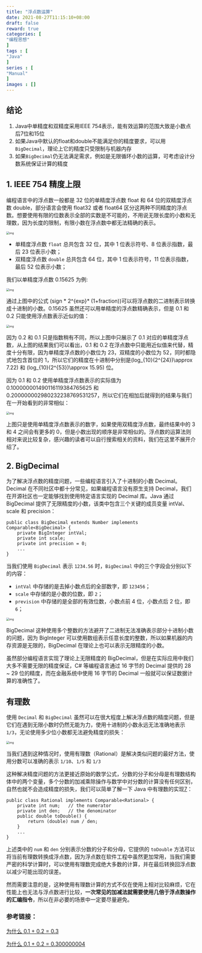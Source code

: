 ```yaml
---
title: "浮点数运算"
date: 2021-08-27T11:15:10+08:00
draft: false
reward: true
categories: [
"编程思想"
]
tags : [
"Java"
]
series : [
"Manual"
]
images : []
---
```



[comment]: <> "# 浮点数运算"

## 结论

1. Java中单精度和双精度采用IEEE 754表示，能有效运算的范围大致是小数点后7位和15位
2. 如果Java中默认的float和double不能满足你的精度要求，可以用`BigDecimal`，理论上它的精度只受限制与机器内存
3. 如果`BigDecimal`仍无法满足需求，例如是无限循环小数的运算，可考虑设计分数系统保证计算的精度

## 1. IEEE 754 精度上限

编程语言中的浮点数一般都是 32 位的单精度浮点数 float 和 64 位的双精度浮点数 double，部分语言会使用 float32 或者 float64 区分这两种不同精度的浮点数。想要使用有限的位数表示全部的实数是不可能的，不用说无限长度的小数和无理数，因为长度的限制，有限小数在浮点数中都无法精确的表示。

<img src="http://106.55.152.92:30989/wp-content/uploads/2021/01/img_5fffb936317de.png" alt="img" style="zoom: 50%;" />

- 单精度浮点数 `float` 总共包含 32 位，其中 1 位表示符号、8 位表示指数，最后 23 位表示小数；
- 双精度浮点数 `double` 总共包含 64 位，其中 1 位表示符号，11 位表示指数，最后 52 位表示小数；

我们以单精度浮点数 0.15625 为例:

<img src="http://106.55.152.92:30989/wp-content/uploads/2021/01/img_5fffb9ee768b2.png" alt="img" style="zoom:50%;" />

通过上图中的公式 \(sign * 2^{exp}* (1+fraction)\)可以将浮点数的二进制表示转换成十进制的小数。0.15625 虽然还可以用单精度的浮点数精确表示，但是 0.1 和 0.2 只能使用浮点数表示近似的值：

<img src="http://106.55.152.92:30989/wp-content/uploads/2021/01/img_5fffba69c1ef6.png" alt="img" style="zoom:50%;" />

因为 0.2 和 0.1 只是指数稍有不同，所以上图中只展示了 0.1 对应的单精度浮点数，从上图的结果我们可以看出，0.1 和 0.2 在浮点数中只能用近似值来代替，精度十分有限，因为单精度浮点数的小数位为 23，双精度的小数位为 52，同时都隐式地包含首位的 1，所以它们的精度在十进制中分别是\(log_{10}(2^{24})\approx 7.22\) 和 \(log_{10}(2^{53})\approx 15.95\) 位。

因为 0.1 和 0.2 使用单精度浮点数表示的实际值为 0.100000001490116119384765625 和 0.200000002980232238769531257，所以它们在相加后就得到的结果与我们在一开始看到的非常相似：

<img src="http://106.55.152.92:30989/wp-content/uploads/2021/01/img_5fffba9850e3e.png" alt="img" style="zoom:50%;" />

上图只是使用单精度浮点数表示的数字，如果使用双精度浮点数，最终结果中的 3 和 4 之间会有更多的 0，但是小数出现的顺序是非常相似的。浮点数的运算法则相对来说比较复杂，感兴趣的读者可以自行搜索相关的资料，我们在这里不展开介绍了。

## 2. BigDecimal

为了解决浮点数的精度问题，一些编程语言引入了十进制的小数 Decimal。Decimal 在不同社区中都十分常见，如果编程语言没有原生支持 Decimal，我们在开源社区也一定能够找到使用特定语言实现的 Decimal 库。Java 通过 BigDecimal 提供了无限精度的小数，该类中包含三个关键的成员变量 intVal、scale 和 precision：

```
public class BigDecimal extends Number implements Comparable<BigDecimal> {
    private BigInteger intVal;
    private int scale;
    private int precision = 0;
    ...
}
```

当我们使用 `BigDecimal` 表示 `1234.56` 时，`BigDecimal` 中的三个字段会分别以下的内容：

- `intVal` 中存储的是去掉小数点后的全部数字，即 `123456`；
- `scale` 中存储的是小数的位数，即 `2`；
- `prevision` 中存储的是全部的有效位数，小数点前 4 位，小数点后 2 位，即 `6`；

<img src="http://106.55.152.92:30989/wp-content/uploads/2021/01/img_5fffbb0055d5e.png" alt="img" style="zoom:50%;" />

BigDecimal 这种使用多个整数的方法避开了二进制无法准确表示部分十进制小数的问题，因为 BigInteger 可以使用数组表示任意长度的整数，所以如果机器的内存资源是无限的，BigDecimal 在理论上也可以表示无限精度的小数。

虽然部分编程语言实现了理论上无限精度的 BigDecimal，但是在实际应用中我们大多不需要无限的精度保证，C# 等编程语言通过 16 字节的 Decimal 提供的 28 ~ 29 位的精度，而在金融系统中使用 16 字节的 Decimal 一般就可以保证数据计算的准确性了。

## 有理数

使用 `Decimal` 和 `BigDecimal` 虽然可以在很大程度上解决浮点数的精度问题，但是它们在遇到无限小数时仍然无能为力，使用十进制的小数永远无法准确地表示 `1/3`，无论使用多少位小数都无法避免精度的损失：

<img src="https://cdn.tkaid.com/img/img_5fffbb6fb631b.png" alt="img" style="zoom:50%;" />

当我们遇到这种情况时，使用有理数（Rational）是解决类似问题的最好方法，使用分数可以准确的表示 `1/10`、`1/5` 和 `1/3`

这种解决精度问题的方法更接近原始的数学公式，分数的分子和分母是有理数结构体中的两个变量，多个分数的加减乘除操作与数学中对分数的计算没有任何区别，自然也就不会造成精度的损失，我们可以简单了解一下 Java 中有理数的实现[7](https://draveness.me/whys-the-design-decimal-and-rational/#fn:7)：

```
public class Rational implements Comparable<Rational> {
    private int num;   // the numerator
    private int den;   // the denominator
    public double toDouble() {
        return (double) num / den;
    }
    ...
}
```

上述类中的 `num` 和 `den` 分别表示分数的分子和分母，它提供的 `toDouble` 方法可以将当前有理数转换成浮点数，因为浮点数在软件工程中虽然更加常用，当我们需要严密的科学计算时，可以使用有理数完成绝大多数的计算，并在最后转换回浮点数以减少可能出现的误差。

然而需要注意的是，这种使用有理数计算的方式不仅在使用上相对比较麻烦，它在性能上也无法与浮点数进行比较，**一次常见的加减法就需要使用几倍于浮点数操作的汇编指令**，所以在非必要的场景中一定要尽量避免。

 

### 参考链接：

[为什么 0.1 + 0.2 = 0.3](https://draveness.me/whys-the-design-decimal-and-rational/)

[为什么 0.1 + 0.2 = 0.300000004](https://draveness.me/whys-the-design-floating-point-arithmetic/)
